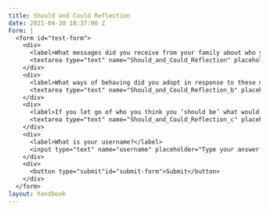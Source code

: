 ```yaml
---
title: Should and Could Reflection
date: 2021-04-30 18:37:00 Z
Form: |
  <form id="test-form">
    <div>
      <label>What messages did you receive from your family about who you should be?</label>
      <textarea type="text" name="Should_and_Could_Reflection" placeholder="Type your answer here"></textarea>
    </div>
    <div>
      <label>What ways of behaving did you adopt in response to these messages and how did they impact your life growing up? </label>
      <textarea type="text" name="Should_and_Could_Reflection_b" placeholder="Type your answer here"></textarea>
    </div>
    <div>
      <label>If you let go of who you think you ‘should be’ what would your ideal future or way of life look like? </label>
      <textarea type="text" name="Should_and_Could_Reflection_c" placeholder="Type your answer here"></textarea>
    </div>
    <div>
      <label>What is your username?</label>
      <input type="text" name="username" placeholder="Type your answer here"></input>
    </div>
    <div>
      <button type="submit"id="submit-form">Submit</button>
    </div>
  </form>
layout: handbook
---
```


